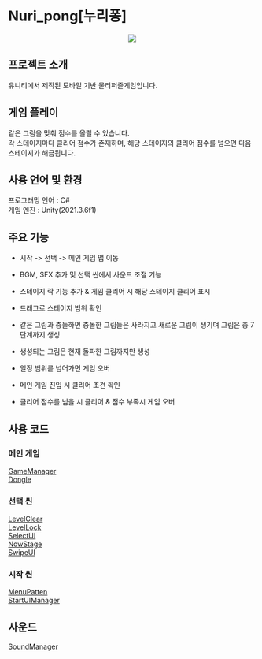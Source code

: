 # Nuri_pong[누리퐁]
<p align="center">
  <img src="https://github.com/healthcabbage/image/assets/49223403/3ad1c983-6bfb-4f1c-8b3c-909029433908">
</p>

## 프로젝트 소개
유니티에서 제작된 모바일 기반 물리퍼즐게임입니다.   


## 게임 플레이
같은 그림을 맞춰 점수를 올릴 수 있습니다.   
각 스테이지마다 클리어 점수가 존재하며, 해당 스테이지의 클리어 점수를 넘으면 다음 스테이지가 해금됩니다.


## 사용 언어 및 환경
프로그래밍 언어 : C#   
게임 엔진 : Unity(2021.3.6f1)


## 주요 기능
- 시작 -> 선택 -> 메인 게임 맵 이동

- BGM, SFX 추가 및 선택 씬에서 사운드 조절 기능

- 스테이지 락 기능 추가 & 게임 클리어 시 해당 스테이지 클리어 표시

- 드래그로 스테이지 범위 확인

- 같은 그림과 충돌하면 충돌한 그림들은 사라지고 새로운 그림이 생기며 그림은 총 7단계까지 생성

- 생성되는 그림은 현재 돌파한 그림까지만 생성

- 일정 범위를 넘어가면 게임 오버

- 메인 게임 진입 시 클리어 조건 확인

- 클리어 점수를 넘을 시 클리어 & 점수 부족시 게임 오버

## 사용 코드
### 메인 게임
[GameManager](https://github.com/healthcabbage/Nuri_pong/blob/main/Assets/Scripts/GameManager.cs)   
[Dongle](https://github.com/healthcabbage/Nuri_pong/blob/main/Assets/Scripts/Dongle.cs)

### 선택 씬
[LevelClear](https://github.com/healthcabbage/Nuri_pong/blob/main/Assets/Scripts/LevelClear.cs)   
[LevelLock](https://github.com/healthcabbage/Nuri_pong/blob/main/Assets/Scripts/LevelLock.cs)   
[SelectUI](https://github.com/healthcabbage/Nuri_pong/blob/main/Assets/Scripts/SelectUI.cs)   
[NowStage](https://github.com/healthcabbage/Nuri_pong/blob/main/Assets/Scripts/NowStage.cs)   
[SwipeUI](https://github.com/healthcabbage/Nuri_pong/blob/main/Assets/Scripts/SwipeUI.cs)

### 시작 씬
[MenuPatten](https://github.com/healthcabbage/Nuri_pong/blob/main/Assets/Scripts/MenuPatten.cs)   
[StartUIManager](https://github.com/healthcabbage/Nuri_pong/blob/main/Assets/Scripts/StartUIManager.cs)

## 사운드
[SoundManager](https://github.com/healthcabbage/Nuri_pong/blob/main/Assets/Scripts/SoundManager.cs)
